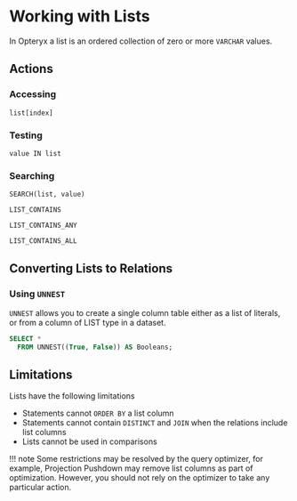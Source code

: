 # Working with Lists

In Opteryx a list is an ordered collection of zero or more `VARCHAR` values.

## Actions

### Accessing

~~~
list[index]
~~~

### Testing

~~~
value IN list
~~~

### Searching

~~~
SEARCH(list, value)
~~~
~~~
LIST_CONTAINS   
~~~
~~~
LIST_CONTAINS_ANY   
~~~
~~~
LIST_CONTAINS_ALL
~~~

## Converting Lists to Relations

### Using `UNNEST`

`UNNEST` allows you to create a single column table either as a list of literals, or from a column of LIST type in a dataset.

~~~sql
SELECT * 
  FROM UNNEST((True, False)) AS Booleans;
~~~

## Limitations

Lists have the following limitations

- Statements cannot `ORDER BY` a list column
- Statements cannot contain `DISTINCT` and `JOIN` when the relations include list columns
- Lists cannot be used in comparisons

!!! note
    Some restrictions may be resolved by the query optimizer, for example, Projection Pushdown may remove list columns as part of optimization. However, you should not rely on the optimizer to
    take any particular action.